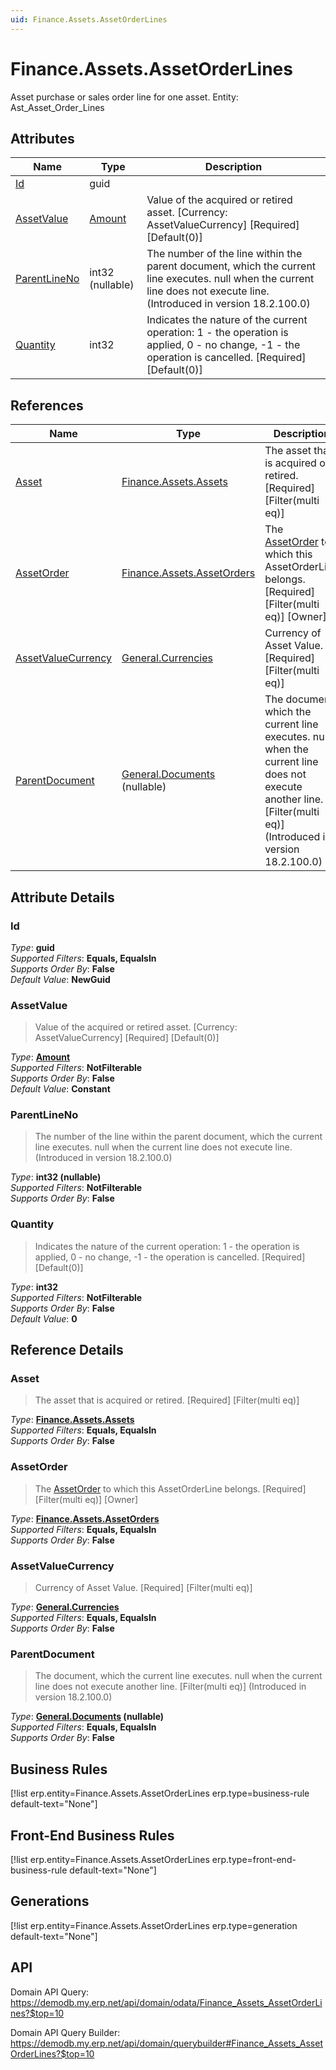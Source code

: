 ```yaml
---
uid: Finance.Assets.AssetOrderLines
---
```

# Finance.Assets.AssetOrderLines

Asset purchase or sales order line for one asset. Entity: Ast_Asset_Order_Lines

## Attributes

| Name | Type | Description |
| ---- | ---- | --- |
| [Id](Finance.Assets.AssetOrderLines.md#Id) | guid |  
| [AssetValue](Finance.Assets.AssetOrderLines.md#AssetValue) | [Amount](../data-types.md#Amount) | Value of the acquired or retired asset. [Currency: AssetValueCurrency] [Required] [Default(0)] 
| [ParentLineNo](Finance.Assets.AssetOrderLines.md#ParentLineNo) | int32 (nullable) | The number of the line within the parent document, which the current line executes. null when the current line does not execute line. (Introduced in version 18.2.100.0) 
| [Quantity](Finance.Assets.AssetOrderLines.md#Quantity) | int32 | Indicates the nature of the current operation: 1 - the operation is applied, 0 - no change, -1 - the operation is cancelled. [Required] [Default(0)] 

## References

| Name | Type | Description |
| ---- | ---- | --- |
| [Asset](Finance.Assets.AssetOrderLines.md#Asset) | [Finance.Assets.Assets](Finance.Assets.Assets.md) | The asset that is acquired or retired. [Required] [Filter(multi eq)] |
| [AssetOrder](Finance.Assets.AssetOrderLines.md#AssetOrder) | [Finance.Assets.AssetOrders](Finance.Assets.AssetOrders.md) | The [AssetOrder](Finance.Assets.AssetOrderLines.md#AssetOrder) to which this AssetOrderLine belongs. [Required] [Filter(multi eq)] [Owner] |
| [AssetValueCurrency](Finance.Assets.AssetOrderLines.md#AssetValueCurrency) | [General.Currencies](General.Currencies.md) | Currency of Asset Value. [Required] [Filter(multi eq)] |
| [ParentDocument](Finance.Assets.AssetOrderLines.md#ParentDocument) | [General.Documents](General.Documents.md) (nullable) | The document, which the current line executes. null when the current line does not execute another line. [Filter(multi eq)] (Introduced in version 18.2.100.0) |


## Attribute Details

### Id

_Type_: **guid**  
_Supported Filters_: **Equals, EqualsIn**  
_Supports Order By_: **False**  
_Default Value_: **NewGuid**  

### AssetValue

> Value of the acquired or retired asset. [Currency: AssetValueCurrency] [Required] [Default(0)]

_Type_: **[Amount](../data-types.md#Amount)**  
_Supported Filters_: **NotFilterable**  
_Supports Order By_: **False**  
_Default Value_: **Constant**  

### ParentLineNo

> The number of the line within the parent document, which the current line executes. null when the current line does not execute line. (Introduced in version 18.2.100.0)

_Type_: **int32 (nullable)**  
_Supported Filters_: **NotFilterable**  
_Supports Order By_: **False**  

### Quantity

> Indicates the nature of the current operation: 1 - the operation is applied, 0 - no change, -1 - the operation is cancelled. [Required] [Default(0)]

_Type_: **int32**  
_Supported Filters_: **NotFilterable**  
_Supports Order By_: **False**  
_Default Value_: **0**  


## Reference Details

### Asset

> The asset that is acquired or retired. [Required] [Filter(multi eq)]

_Type_: **[Finance.Assets.Assets](Finance.Assets.Assets.md)**  
_Supported Filters_: **Equals, EqualsIn**  
_Supports Order By_: **False**  

### AssetOrder

> The [AssetOrder](Finance.Assets.AssetOrderLines.md#AssetOrder) to which this AssetOrderLine belongs. [Required] [Filter(multi eq)] [Owner]

_Type_: **[Finance.Assets.AssetOrders](Finance.Assets.AssetOrders.md)**  
_Supported Filters_: **Equals, EqualsIn**  
_Supports Order By_: **False**  

### AssetValueCurrency

> Currency of Asset Value. [Required] [Filter(multi eq)]

_Type_: **[General.Currencies](General.Currencies.md)**  
_Supported Filters_: **Equals, EqualsIn**  
_Supports Order By_: **False**  

### ParentDocument

> The document, which the current line executes. null when the current line does not execute another line. [Filter(multi eq)] (Introduced in version 18.2.100.0)

_Type_: **[General.Documents](General.Documents.md) (nullable)**  
_Supported Filters_: **Equals, EqualsIn**  
_Supports Order By_: **False**  



## Business Rules

[!list erp.entity=Finance.Assets.AssetOrderLines erp.type=business-rule default-text="None"]

## Front-End Business Rules

[!list erp.entity=Finance.Assets.AssetOrderLines erp.type=front-end-business-rule default-text="None"]

## Generations

[!list erp.entity=Finance.Assets.AssetOrderLines erp.type=generation default-text="None"]

## API

Domain API Query:
<https://demodb.my.erp.net/api/domain/odata/Finance_Assets_AssetOrderLines?$top=10>

Domain API Query Builder:
<https://demodb.my.erp.net/api/domain/querybuilder#Finance_Assets_AssetOrderLines?$top=10>

